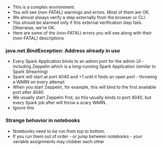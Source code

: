 * This is a complex environment.
* You will see (non-FATAL) warnings and errors.  Most of them are OK.
* We almost always verify a step externally from the browser or CLI.
* You should be alarmed only if this external verification step fails.  Otherwise, we're OK. 
* Here are some of the (non-FATAL) errors you will see along with their (non-FATAL) descriptions

### java.net.BindException: Address already in use
* Every Spark Application binds to an admin port for the admin UI - including Zeppelin which is a long-running Spark Application (similar to Spark Streaming)
* Spark will start at port 4040 and +1 until it finds an open port - throwing a WARN on every attempt
* When you start Zeppelin, for example, this will bind to the first available port after 4040
* We usually start Zeppelin first, so this usually binds to port 4040, but every Spark job after will throw a scary WARN.
* Ignore this

### Strange behavior in notebooks
* Notebooks need to be run from top to bottom.
* If you run them out of order - or jump between notebooks - your variable assignments may clobber each other
